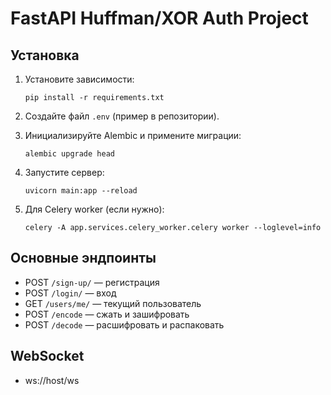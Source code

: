 # FastAPI Huffman/XOR Auth Project

## Установка

1. Установите зависимости:
   ```
   pip install -r requirements.txt
   ```
2. Создайте файл `.env` (пример в репозитории).

3. Инициализируйте Alembic и примените миграции:
   ```
   alembic upgrade head
   ```

4. Запустите сервер:
   ```
   uvicorn main:app --reload
   ```

5. Для Celery worker (если нужно):
   ```
   celery -A app.services.celery_worker.celery worker --loglevel=info
   ```

## Основные эндпоинты
- POST `/sign-up/` — регистрация
- POST `/login/` — вход
- GET `/users/me/` — текущий пользователь
- POST `/encode` — сжать и зашифровать
- POST `/decode` — расшифровать и распаковать

## WebSocket
- ws://host/ws 